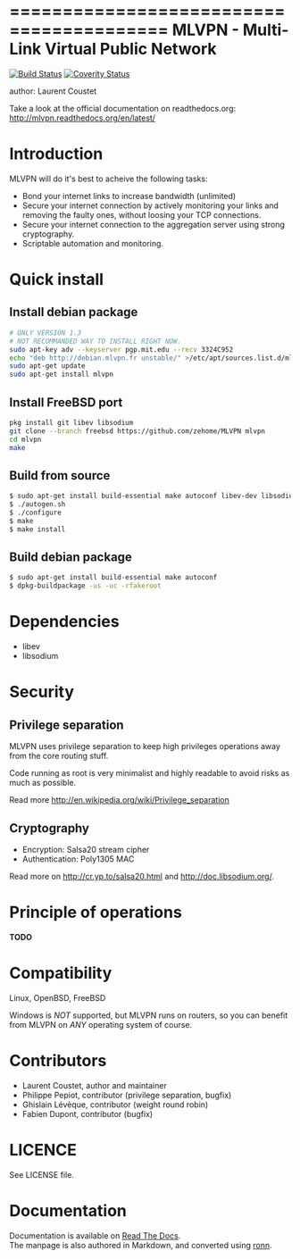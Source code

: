 =========================================
MLVPN - Multi-Link Virtual Public Network
=========================================
[![Build Status](https://travis-ci.org/zehome/MLVPN.svg?branch=ev)](https://travis-ci.org/zehome/MLVPN)
[![Coverity Status](https://scan.coverity.com/projects/4405/badge.svg)](https://scan.coverity.com/projects/4405)

author: Laurent Coustet <ed arobase zehome.com>

Take a look at the official documentation on readthedocs.org: http://mlvpn.readthedocs.org/en/latest/

Introduction
============
MLVPN will do it's best to acheive the following tasks:

  * Bond your internet links to increase bandwidth (unlimited)
  * Secure your internet connection by actively monitoring
    your links and removing the faulty ones, without loosing
    your TCP connections.
  * Secure your internet connection to the aggregation server using
    strong cryptography.
  * Scriptable automation and monitoring.

Quick install
=============

Install debian package
----------------------
```sh
# ONLY VERSION 1.3
# NOT RECOMMANDED WAY TO INSTALL RIGHT NOW.
sudo apt-key adv --keyserver pgp.mit.edu --recv 3324C952
echo "deb http://debian.mlvpn.fr unstable/" >/etc/apt/sources.list.d/mlvpn.list
sudo apt-get update
sudo apt-get install mlvpn
```


Install FreeBSD port
--------------------
```sh
pkg install git libev libsodium
git clone --branch freebsd https://github.com/zehome/MLVPN mlvpn
cd mlvpn
make
```

Build from source
-----------------
```sh
$ sudo apt-get install build-essential make autoconf libev-dev libsodium-dev
$ ./autogen.sh
$ ./configure
$ make
$ make install
```

Build debian package
--------------------
```sh
$ sudo apt-get install build-essential make autoconf
$ dpkg-buildpackage -us -uc -rfakeroot
```

Dependencies
============
  - libev
  - libsodium

Security
========

Privilege separation
--------------------
MLVPN uses privilege separation to keep high privileges operations
away from the core routing stuff.

Code running as root is very minimalist and highly readable to
avoid risks as much as possible.

Read more http://en.wikipedia.org/wiki/Privilege_separation

Cryptography
------------
  * Encryption: Salsa20 stream cipher
  * Authentication: Poly1305 MAC

Read more on http://cr.yp.to/salsa20.html and http://doc.libsodium.org/.


Principle of operations
=======================
**TODO**

Compatibility
=============
Linux, OpenBSD, FreeBSD

Windows is *NOT* supported, but MLVPN runs on routers, so you can
benefit from MLVPN on *ANY* operating system of course.

Contributors
============
  * Laurent Coustet, author and maintainer
  * Philippe Pepiot, contributor (privilege separation, bugfix)
  * Ghislain Lévèque, contributor (weight round robin)
  * Fabien Dupont, contributor (bugfix)

LICENCE
=======
See LICENSE file.

Documentation
=============
Documentation is available on [Read The Docs](http://mlvpn.readthedocs.org/en/latest/).  
The manpage is also authored in Markdown, and converted using [ronn](http://rtomayko.github.com/ronn/).
